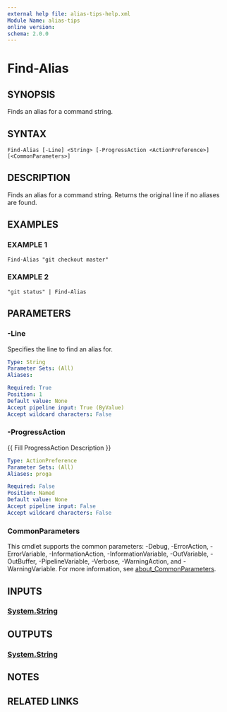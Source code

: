 ```yaml
---
external help file: alias-tips-help.xml
Module Name: alias-tips
online version:
schema: 2.0.0
---
```


# Find-Alias

## SYNOPSIS
Finds an alias for a command string.

## SYNTAX

```
Find-Alias [-Line] <String> [-ProgressAction <ActionPreference>] [<CommonParameters>]
```

## DESCRIPTION
Finds an alias for a command string.
Returns the original line if no aliases are found.

## EXAMPLES

### EXAMPLE 1
```
Find-Alias "git checkout master"
```

### EXAMPLE 2
```
"git status" | Find-Alias
```

## PARAMETERS

### -Line
Specifies the line to find an alias for.

```yaml
Type: String
Parameter Sets: (All)
Aliases:

Required: True
Position: 1
Default value: None
Accept pipeline input: True (ByValue)
Accept wildcard characters: False
```

### -ProgressAction
{{ Fill ProgressAction Description }}

```yaml
Type: ActionPreference
Parameter Sets: (All)
Aliases: proga

Required: False
Position: Named
Default value: None
Accept pipeline input: False
Accept wildcard characters: False
```

### CommonParameters
This cmdlet supports the common parameters: -Debug, -ErrorAction, -ErrorVariable, -InformationAction, -InformationVariable, -OutVariable, -OutBuffer, -PipelineVariable, -Verbose, -WarningAction, and -WarningVariable. For more information, see [about_CommonParameters](http://go.microsoft.com/fwlink/?LinkID=113216).

## INPUTS

### [System.String](https://docs.microsoft.com/en-us/dotnet/api/system.string)
## OUTPUTS

### [System.String](https://docs.microsoft.com/en-us/dotnet/api/system.string)
## NOTES

## RELATED LINKS
